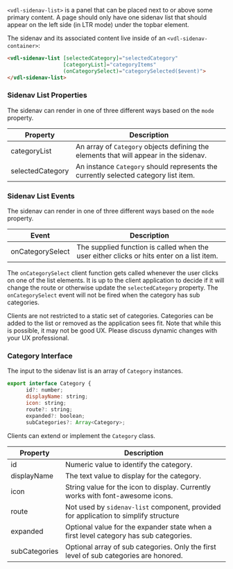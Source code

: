 `<vdl-sidenav-list>` is a panel that can be placed next to or above some primary content.
A page should only have one sidenav list that should appear on the left side (in LTR mode)
under the topbar element.

<!-- example(sidenav-overview) -->

The sidenav and its associated content live inside of an `<vdl-sidenav-container>`:
```html
<vdl-sidenav-list [selectedCategory]="selectedCategory"
                  [categoryList]="categoryItems"
                  (onCategorySelect)="categorySelected($event)">
</vdl-sidenav-list>
```

### Sidenav List Properties
The sidenav can render in one of three different ways based on the `mode` property.

| Property         | Description                                                                               |
|------------------|-------------------------------------------------------------------------------------------|
| categoryList     | An array of `Category` objects defining the elements that will appear in the sidenav.     |
| selectedCategory | An instance `Category` should represents the currently selected category list item.       |

### Sidenav List Events
The sidenav can render in one of three different ways based on the `mode` property.

| Event            | Description                                                                                |
|------------------|--------------------------------------------------------------------------------------------|
| onCategorySelect | The supplied function is called when the user either clicks or hits enter on a list item.  |

The `onCategorySelect` client function gets called whenever the user clicks on one of the list elements. It is up to the client
application to decide if it will change the route or otherwise update the `selectedCategory` property. The `onCategorySelect`
event will not be fired when the category has sub categories.

Clients are not restricted to a static set of categories. Categories can be added to the list or removed as the
application sees fit. Note that while this is possible, it may not be good UX. Please discuss dynamic changes
with your UX professional.

### Category Interface

The input to the sidenav list is an array of `Category` instances.

```js
export interface Category {
      id?: number;
      displayName: string;
      icon: string;
      route?: string;
      expanded?: boolean;
      subCategories?: Array<Category>;
```

Clients can extend or implement the `Category` class.

| Property      | Description
|---------------|-------------------------------------------------------------------------------------------|
| id            | Numeric value to identify the category.
| displayName   | The text value to display for the category.
| icon          | String value for the icon to display. Currently works with font-awesome icons.
| route         | Not used by `sidenav-list` component, provided for application to simplify structure
| expanded      | Optional value for the expander state when a first level category has sub categories.
| subCategories | Optional array of sub categories. Only the first level of sub categories are honored.

